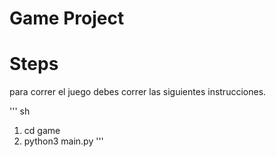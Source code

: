 # Game Project

# Steps

para correr el juego debes correr las siguientes instrucciones.

''' sh
1. cd game
2. python3 main.py 
'''



